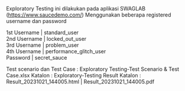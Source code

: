 Exploratory Testing ini dilakukan pada aplikasi SWAGLAB (https://www.saucedemo.com/)
Menggunakan beberapa registered username dan password

1st Username |	standard_user				
2nd Username |  locked_out_user				
3rd Username |	problem_user				
4th Username |	performance_glitch_user				
Password	   |  secret_sauce				

Test scenario dan Test Case : Exploratory Testing-Test Scenario & Test Case.xlsx
Katalon                     : Exploratory-Testing
Result Katalon              : Result_20231021_144005.html | Result_20231021_144005.pdf
